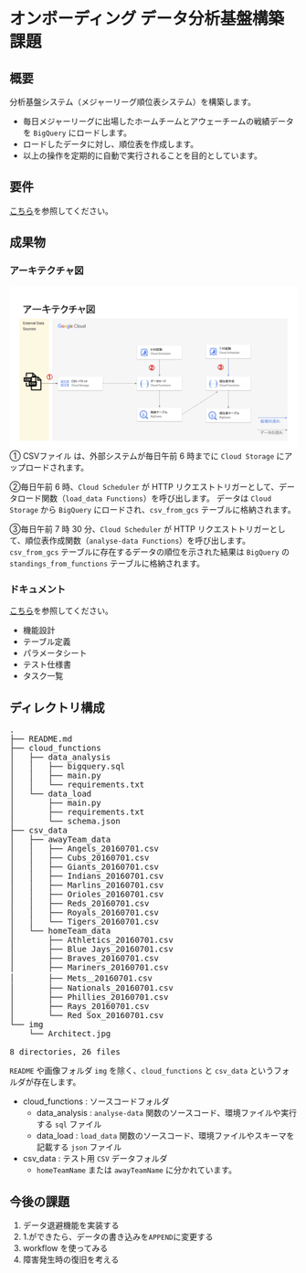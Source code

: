 # オンボーディング データ分析基盤構築課題

## 概要
分析基盤システム（メジャーリーグ順位表システム）を構築します。
- 毎日メジャーリーグに出場したホームチームとアウェーチームの戦績データを `BigQuery` にロードします。
- ロードしたデータに対し、順位表を作成します。
- 以上の操作を定期的に自動で実行されることを目的としています。

## 要件
[こちら](https://docs.google.com/spreadsheets/d/1SB-XIxQGWG7oaGQYi94XsxQHl22nDTDknOju_5f9KQQ/edit#gid=287184081)を参照してください。

## 成果物
### アーキテクチャ図
![](img/Architect.jpg)
① CSVファイル は、外部システムが毎日午前 6 時までに `Cloud Storage` にアップロードされます。

②毎日午前 6 時、`Cloud Scheduler` が HTTP リクエストトリガーとして、データロード関数（`load_data Functions`）を呼び出します。
データは `Cloud Storage` から `BigQuery` にロードされ、`csv_from_gcs` テーブルに格納されます。

③毎日午前 7 時 30 分、`Cloud Scheduler` が HTTP リクエストトリガーとして、順位表作成関数（`analyse-data Functions`）を呼び出します。
`csv_from_gcs` テーブルに存在するデータの順位を示された結果は `BigQuery` の `standings_from_functions` テーブルに格納されます。

### ドキュメント
[こちら](https://docs.google.com/spreadsheets/d/1046TqE0tv1MICqUCmBnfw0Wj_rT7M5aVzOcFbsSIoD4/edit#gid=35006606)を参照してください。
- 機能設計
- テーブル定義
- パラメータシート
- テスト仕様書
- タスク一覧


## ディレクトリ構成
<pre>
.
├── README.md
├── cloud_functions
│   ├── data_analysis
│   │   ├── bigquery.sql
│   │   ├── main.py
│   │   └── requirements.txt
│   └── data_load
│       ├── main.py
│       ├── requirements.txt
│       └── schema.json
├── csv_data
│   ├── awayTeam_data
│   │   ├── Angels_20160701.csv
│   │   ├── Cubs_20160701.csv
│   │   ├── Giants_20160701.csv
│   │   ├── Indians_20160701.csv
│   │   ├── Marlins_20160701.csv
│   │   ├── Orioles_20160701.csv
│   │   ├── Reds_20160701.csv
│   │   ├── Royals_20160701.csv
│   │   └── Tigers_20160701.csv
│   └── homeTeam_data
│       ├── Athletics_20160701.csv
│       ├── Blue Jays_20160701.csv
│       ├── Braves_20160701.csv
│       ├── Mariners_20160701.csv
│       ├── Mets＿20160701.csv
│       ├── Nationals_20160701.csv
│       ├── Phillies_20160701.csv
│       ├── Rays_20160701.csv
│       └── Red Sox_20160701.csv
└── img
    └── Architect.jpg

8 directories, 26 files
</pre>

`README` や画像フォルダ `img` を除く、`cloud_functions` と `csv_data` というフォルダが存在します。
- cloud_functions : ソースコードフォルダ
    - data_analysis : `analyse-data` 関数のソースコード、環境ファイルや実行する `sql` ファイル
    - data_load : `load_data` 関数のソースコード、環境ファイルやスキーマを記載する `json` ファイル
- csv_data : テスト用 `CSV` データフォルダ
    - `homeTeamName` または `awayTeamName` に分かれています。

## 今後の課題
1. データ退避機能を実装する
2. 1.ができたら、データの書き込みを`APPEND`に変更する
3. workflow を使ってみる
4. 障害発生時の復旧を考える
